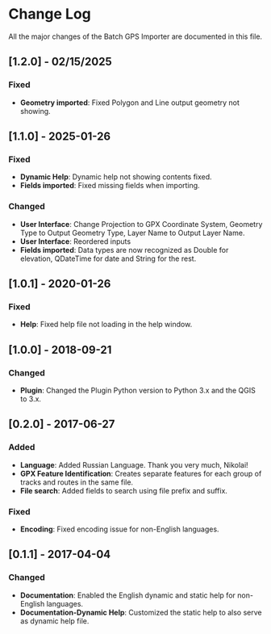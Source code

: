 ﻿# Change Log
All the major changes of the Batch GPS Importer are documented in this file.

## [1.2.0] - 02/15/2025

### Fixed
- **Geometry imported**: Fixed Polygon and Line output geometry not showing.

## [1.1.0] - 2025-01-26

### Fixed
- **Dynamic Help**: Dynamic help not showing contents fixed.
- **Fields imported**: Fixed missing fields when importing.

### Changed
- **User Interface**: Change Projection to GPX Coordinate System, Geometry Type to Output Geometry Type, Layer Name to Output Layer Name.
- **User Interface**: Reordered inputs
- **Fields imported**: Data types are now recognized as Double for elevation, QDateTime for date and String for the rest.

## [1.0.1] - 2020-01-26

### Fixed
- **Help**: Fixed help file not loading in the help window.

## [1.0.0] - 2018-09-21

### Changed
- **Plugin**: Changed the Plugin Python version to Python 3.x and the QGIS to 3.x.


## [0.2.0] - 2017-06-27

### Added
- **Language**: Added Russian Language. Thank you very much, Nikolai!
- **GPX Feature Identification**: Creates separate features for each group of tracks and routes in the same file.
- **File search**: Added fields to search using file prefix and suffix.

### Fixed
- **Encoding**: Fixed encoding issue for non-English languages.


## [0.1.1] - 2017-04-04

### Changed
- **Documentation**: Enabled the English dynamic and static help for non-English languages.
- **Documentation-Dynamic Help**: Customized the static help to also serve as dynamic help file.
